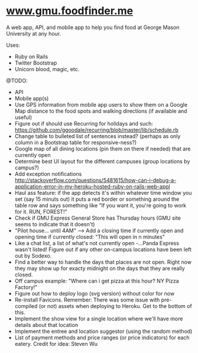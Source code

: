 www.gmu.foodfinder.me
========================

A web app, API, and mobile app to help you find food at George Mason University at any hour.

Uses:
- Ruby on Rails
- Twitter Bootstrap
- Unicorn blood, magic, etc.

@TODO:
- API
- Mobile app(s)
- Use GPS information from mobile app users to show them on a Google Map distance to the food spots and walking directions (if available and useful)
- Figure out if should use Recurring for holidays and such: https://github.com/ggoodale/recurring/blob/master/lib/schedule.rb
- Change table to bulleted list of sentences instead? (perhaps as only column in a Bootstrap table for responsive-ness?)
- Google map of all dining locations (pin them on there if needed) that are currently open
- Determine best UI layout for the different campuses (group locations by campus?)
- Add exception notifications http://stackoverflow.com/questions/5481615/how-can-i-debug-a-application-error-in-my-heroku-hosted-ruby-on-rails-web-appl
- Haul ass feature: if the app detects it's within whatever time window you set (say 15 minuts out) it puts a red border or something around the table row and says something like "If you want it, you're going to work for it. RUN, FOREST!"
- Check if GMU Express General Store has Thursday hours (GMU site seems to indicate that it doesn't)
- "Pilot house... until 4AM" --> Add a closing time if currently open and opening time if currently closed: "This will open in n minutes"
- Like a chat list, a list of what's not currently open
-...Panda Express wasn't listed! Figure out if any other on-campus locations have been left out by Sodexo.
- Find a better way to handle the days that places are not open. Right now they may show up for exacty midnight on the days that they are really closed.
- Off campus example: "Where can i get pizza at this hour? NY Pizza Factory!"
- Figure out how to deploy logo (svg version) without color for now
- Re-install Favicons. Remember: There was some issue with pre-compiled (or not) assets when deploying to Heroku. Get to the bottom of this.
- Implement the show view for a single location where we'll have more details about that location
- Implement the entree and location suggestor (using the random method)
- List of payment methods and price ranges (or price indicators) for each eatery. Credit for idea: Steven Wu
